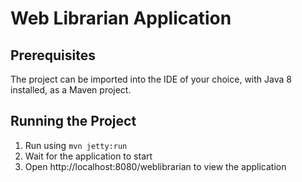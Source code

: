 # Web Librarian Application 
 
## Prerequisites

The project can be imported into the IDE of your choice, with Java 8 installed, as a Maven project.

## Running the Project

1. Run using `mvn jetty:run`
2. Wait for the application to start
3. Open http://localhost:8080/weblibrarian to view the application
 
